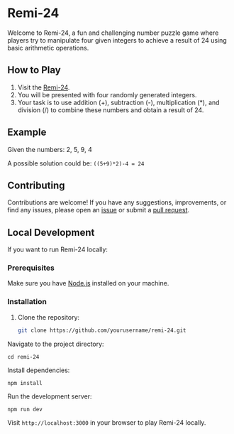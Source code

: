 # Remi-24

Welcome to Remi-24, a fun and challenging number puzzle game where players try to manipulate four given integers to achieve a result of 24 using basic arithmetic operations.

## How to Play

1. Visit the [Remi-24](https://remi-24.vercel.app/).
2. You will be presented with four randomly generated integers.
3. Your task is to use addition (+), subtraction (-), multiplication (*), and division (/) to combine these numbers and obtain a result of 24.

## Example

Given the numbers: 2, 5, 9, 4

A possible solution could be: `((5+9)*2)-4 = 24`

## Contributing

Contributions are welcome! If you have any suggestions, improvements, or find any issues, please open an [issue](https://github.com/yourusername/remi-24/issues) or submit a [pull request](https://github.com/yourusername/remi-24/pulls).

## Local Development

If you want to run Remi-24 locally:

### Prerequisites

Make sure you have [Node.js](https://nodejs.org/) installed on your machine.

### Installation

1. Clone the repository:

   ```bash
   git clone https://github.com/yourusername/remi-24.git
Navigate to the project directory:

    cd remi-24

Install dependencies:

    npm install
Run the development server:

    npm run dev
Visit `http://localhost:3000` in your browser to play Remi-24 locally.